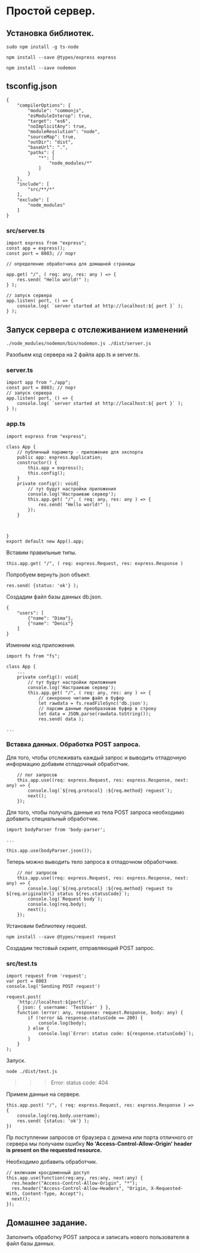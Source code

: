 # Простой сервер.

## Установка библиотек.

    sudo npm install -g ts-node
    
    npm install --save @types/express express
    
    npm install --save nodemon
    
## tsconfig.json

    {
        "compilerOptions": {
            "module": "commonjs",
            "esModuleInterop": true,
            "target": "es6",
            "noImplicitAny": true,
            "moduleResolution": "node",
            "sourceMap": true,
            "outDir": "dist",
            "baseUrl": ".",
            "paths": {
                "*": [
                    "node_modules/*"
                ]
            }
        },
        "include": [
            "src/**/*"
        ],
        "exclude": [
            "node_modules"
        ]
    }    
 
### src/server.ts

 
    import express from "express";
    const app = express();
    const port = 8083; // порт
     
    // определение обработчика для домашней страницы

    app.get( "/", ( req: any, res: any ) => {
        res.send( "Hello world!" );
    } );

    // запуск сервера
    app.listen( port, () => {
        console.log( `server started at http://localhost:${ port }` );
    } );    
    
## Запуск сервера c отслеживанием изменений

    ./node_modules/nodemon/bin/nodemon.js ./dist/server.js
    
    
Разобьем код сервера на 2 файла app.ts и server.ts.

### server.ts

    import app from "./app";
    const port = 8083; // порт
    // запуск сервера
    app.listen( port, () => {
        console.log( `server started at http://localhost:${ port }` );
    } );    


### app.ts

    import express from "express";

    class App {
        // публичный параметр - приложение для экспорта
        public app: express.Application; 
        constructor() {
            this.app = express();
            this.config();        
        }
        private config(): void{
            // тут будут настройки приложения
            console.log('Настраиваю сервер');
            this.app.get( "/", ( req: any, res: any ) => {
                res.send( "Hello world!" );
            });
        }

        

    }
    export default new App().app;    
    
Вставим правильные типы.
    
    this.app.get( "/", ( req: express.Request, res: express.Response )    
    
Попробуем вернуть json объект.

    res.send( {status: 'ok'} );    
    
Создадим файл базы данных db.json.

    
    {
        "users": [
            {"name": "Dima"},
            {"name": "Denis"}
        ]
    }    
        
Изменим код приложения.


    
    import fs from "fs";

    class App {
        ...
        private config(): void{
            // тут будут настройки приложения
            console.log('Настраиваю сервер');
            this.app.get( "/", ( req: any, res: any ) => {
                // синхронно читаем файл в буфер
                let rawdata = fs.readFileSync('db.json');  
                // парсим данные преобразовав буфер в строку
                let data = JSON.parse(rawdata.toString());
                res.send( data );
     
    ...   
  
### Вставка данных. Обработка POST запроса.

Для того, чтобы отслеживать каждый запрос и выводить отладочную информацию добавим отладочный обработчик.

        // лог запросов
        this.app.use((req: express.Request, res: express.Response, next: any) => {
            console.log(`${req.protocol} :${req.method} reguest`);
            next();
        });
  
Для того, чтобы получать данные из тела POST запроса необходимо добавить специальный обработчик.

    import bodyParser from 'body-parser';  
        
    ...
    
    this.app.use(bodyParser.json());
    
Теперь можно выводить тело запроса в отладочном обработчике.

        // лог запросов
        this.app.use((req: express.Request, res: express.Response, next: any) => {
            console.log(`${req.protocol} :${req.method} reguest to ${req.originalUrl} status ${res.statusCode}`);
            console.log(`Request body`);
            console.log(req.body);
            next();
        });   

Установим библиотеку request.

    npm install --save @types/request request

Создадим тестовый скрипт, отправляющий POST запрос.

### src/test.ts

    import request from 'request';
    var port = 8083
    console.log('Sending POST request')

    request.post(
        `http://localhost:${port}/`,
        { json: { username: 'TestUser' } },
        function (error: any, response: request.Response, body: any) {
            if (!error && response.statusCode == 200) {
                console.log(body);
            } else {
                console.log(`Error: status code: ${response.statusCode}`);
            }
        }
    );

Запуск.

    node ./dist/test.js  
  
   >>> Error: status code: 404
  
Примем данные на сервере.  
  
    this.app.post( "/", ( req: express.Request, res: express.Response ) => {
        console.log(req.body.username);
        res.send( {status: 'ok'} );
    })  
          
          
Пр поступлении запросов от браузера с домена или порта отличного от сервера мы 
получаем ошибку **No 'Access-Control-Allow-Origin' header is present on the requested resource.** 
          
Необходимо добавить обработчик.          
               
    // включаем кросдоменный доступ
    this.app.use(function(req:any, res:any, next:any) {
      res.header("Access-Control-Allow-Origin", "*");
      res.header("Access-Control-Allow-Headers", "Origin, X-Requested-With, Content-Type, Accept");
      next();
    });       
          
## Домашнее задание.

Заполнить обработку POST запроса и записать нового пользователя в файл базы данных.          
          
          
          
          
          
          
          
          
          
          
            
            
